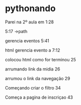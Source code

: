 # pythonando


Parei na 2º aula em 1:28

5:17 ->path

gerencia eventos 5:41 

html gerencia evento a 7:12

colocou html como for terminou 25

arrumando link da midia 26

arrumou o link da navegação 29

Começando criar o filtro 34

Começa a pagina de inscriçao 43